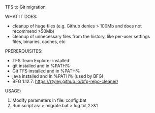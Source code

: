 
TFS to Git migration

WHAT IT DOES:
- cleanup of huge files (e.g. Github denies > 100Mb and does not recommend >50Mb)
- cleanup of unnecessary files from the history, like per-user settings files, binaries, caches, etc

PRERERQUISITES:
- TFS Team Explorer installed
- git installed and in %PATH%
- Git TFS installed and in %PATH%
- java installed and in %PATH% (used by BFG)
- BFG 1.12.7: https://rtyley.github.io/bfg-repo-cleaner/

USAGE:
  1) Modify parameters in file: config.bat
  2) Run script as: > migrate.bat > log.txt 2>&1
